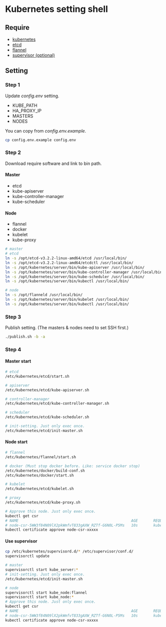 # Kubernetes setting shell

## Require

- [kubernetes](https://github.com/kubernetes/kubernetes)
- [etcd](https://github.com/coreos/etcd)
- [flannel](https://github.com/coreos/flannel)
- [supervisor (optional)](https://github.com/Supervisor/supervisor)

## Setting

### Step 1

Update *config.env* setting.

- KUBE_PATH
- HA_PROXY_IP
- MASTERS
- NODES

You can copy from *config.env.example*. 

```sh
cp config.env.example config.env
```

### Step 2

Download require software and link to bin path.

#### Master

- etcd
- kube-apiserver
- kube-controller-manager
- kube-scheduler

#### Node

- flannel
- docker
- kubelet
- kube-proxy

```sh
# master
# etcd
ln -s /opt/etcd-v3.2.2-linux-amd64/etcd /usr/local/bin/
ln -s /opt/etcd-v3.2.2-linux-amd64/etcdctl /usr/local/bin/
ln -s /opt/kubernetes/server/bin/kube-apiserver /usr/local/bin/
ln -s /opt/kubernetes/server/bin/kube-controller-manager /usr/local/bin/
ln -s /opt/kubernetes/server/bin/kube-scheduler /usr/local/bin/
ln -s /opt/kubernetes/server/bin/kubectl /usr/local/bin/

# node
ln -s /opt/flanneld /usr/local/bin/
ln -s /opt/kubernetes/server/bin/kubelet /usr/local/bin/
ln -s /opt/kubernetes/server/bin/kubectl /usr/local/bin/
```

### Step 3

Publish setting. (The masters & nodes need to set SSH first.)

```sh
./publish.sh -b -a
```

### Step 4

#### Master start

```sh
# etcd
/etc/kubernetes/etcd/start.sh

# apiserver
/etc/kubernetes/etcd/kube-apiserver.sh

# controller-manager
/etc/kubernetes/etcd/kube-controller-manager.sh

# scheduler
/etc/kubernetes/etcd/kube-scheduler.sh

# init-setting. Just only exec once.
/etc/kubernetes/etcd/init-master.sh
```

#### Node start

```sh
# flannel
/etc/kubernetes/flannel/start.sh

# docker (Must stop docker before. Like: service docker stop)
/etc/kubernetes/docker/build-conf.sh
/etc/kubernetes/docker/start.sh

# kubelet
/etc/kubernetes/etcd/kubelet.sh

# proxy
/etc/kubernetes/etcd/kube-proxy.sh

# Approve this node. Just only exec once.
kubectl get csr
# NAME                                                   AGE       REQUESTOR           CONDITION
# node-csr-5WW3f84N09lX2pkWmfvT833gAXW_RZTf-G6N0L-P5Ms   10s       kubelet-bootstrap   Pending
kubectl certificate approve node-csr-xxxxx
```

#### Use supervisor

```sh
cp /etc/kubernetes/supervisord.d/* /etc/supervisor/conf.d/
supervisorctl update

# master
supervisorctl start kube_server:*
# init-setting. Just only exec once.
/etc/kubernetes/etcd/init-master.sh

# node
supervisorctl start kube_node:flannel
supervisorctl start kube_node:*
# Approve this node. Just only exec once.
kubectl get csr
# NAME                                                   AGE       REQUESTOR           CONDITION
# node-csr-5WW3f84N09lX2pkWmfvT833gAXW_RZTf-G6N0L-P5Ms   10s       kubelet-bootstrap   Pending
kubectl certificate approve node-csr-xxxxx
```